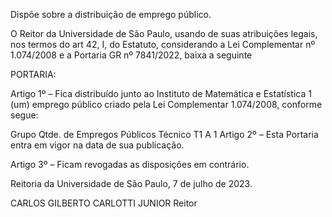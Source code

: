 Dispõe sobre a distribuição de emprego público.

O Reitor da Universidade de São Paulo, usando de suas atribuições legais, nos termos do art 42, I, do Estatuto, considerando a Lei Complementar nº 1.074/2008 e a Portaria GR nº 7841/2022, baixa a seguinte

PORTARIA:

Artigo 1º – Fica distribuído junto ao Instituto de Matemática e Estatística 1 (um) emprego público criado pela Lei Complementar 1.074/2008, conforme segue:

Grupo	Qtde. de Empregos Públicos
Técnico T1 A	1
Artigo 2º – Esta Portaria entra em vigor na data de sua publicação.

Artigo 3º – Ficam revogadas as disposições em contrário.

Reitoria da Universidade de São Paulo, 7 de julho de 2023.

CARLOS GILBERTO CARLOTTI JUNIOR
Reitor